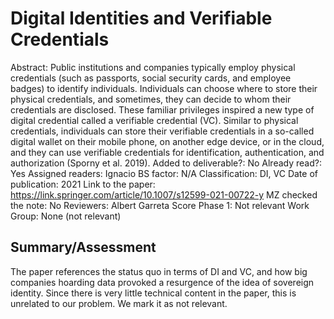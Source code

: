 # Digital Identities and Verifiable Credentials

Abstract: Public institutions and companies typically employ physical credentials (such as passports, social security cards, and employee badges) to identify individuals. Individuals can choose where to store their physical credentials, and sometimes, they can decide to whom their credentials are disclosed. These familiar privileges inspired a new type of digital credential called a verifiable credential (VC). Similar to physical credentials, individuals can store their verifiable credentials in a so-called digital wallet on their mobile phone, on another edge device, or in the cloud, and they can use verifiable credentials for identification, authentication, and authorization (Sporny et al. 2019).
Added to deliverable?: No
Already read?: Yes
Assigned readers: Ignacio
BS factor: N/A
Classification: DI, VC
Date of publication: 2021
Link to the paper: https://link.springer.com/article/10.1007/s12599-021-00722-y
MZ checked the note: No
Reviewers: Albert Garreta
Score Phase 1: Not relevant
Work Group: None (not relevant)

## Summary/Assessment

The paper references the status quo in terms of DI and VC, and how big companies hoarding data provoked a resurgence of the idea of sovereign identity. Since there is very little technical content in the paper, this is unrelated to our problem. We mark it as not relevant.